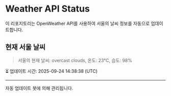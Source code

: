 
# Weather API Status

이 리포지토리는 OpenWeather API를 사용하여 서울의 날씨 정보를 자동으로 업데이트합니다.

## 현재 서울 날씨
> 서울의 현재 날씨: overcast clouds, 온도: 23°C, 습도: 98%

⏳ 업데이트 시간: 2025-09-24 14:38:38 (UTC)

---
자동 업데이트 봇에 의해 관리됩니다.
